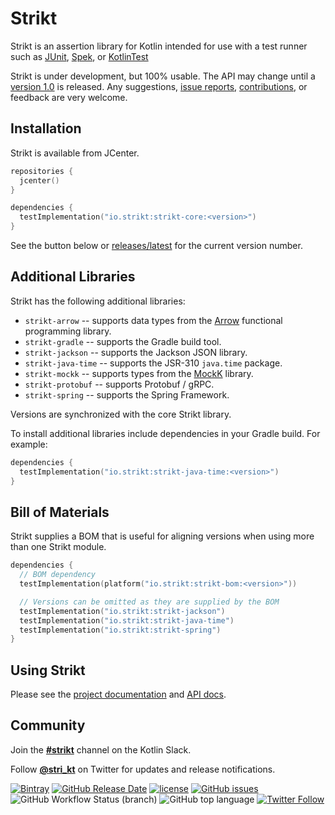 # Strikt

Strikt is an assertion library for Kotlin intended for use with a test runner such as [JUnit](https://junit.org/junit5/), [Spek](http://spekframework.org/), or [KotlinTest](https://github.com/kotlintest/kotlintest)

Strikt is under development, but 100% usable.
The API may change until a [version 1.0](https://github.com/robfletcher/strikt/milestone/1) is released.
Any suggestions, [issue reports](https://github.com/robfletcher/strikt/issues), [contributions](https://github.com/robfletcher/strikt/pulls), or feedback are very welcome.

## Installation

Strikt is available from JCenter.

```kotlin
repositories {
  jcenter()
}

dependencies {
  testImplementation("io.strikt:strikt-core:<version>")
}
```

See the button below or [releases/latest](https://github.com/robfletcher/strikt/releases/latest) for the current version number.

## Additional Libraries

Strikt has the following additional libraries:

* `strikt-arrow` -- supports data types from the [Arrow](https://arrow-kt.io/) functional programming library.
* `strikt-gradle` -- supports the Gradle build tool.
* `strikt-jackson` -- supports the Jackson JSON library.
* `strikt-java-time` -- supports the JSR-310 `java.time` package.
* `strikt-mockk` -- supports types from the [MockK](https://mockk.io/) library.
* `strikt-protobuf` -- supports Protobuf / gRPC.
* `strikt-spring` -- supports the Spring Framework.

Versions are synchronized with the core Strikt library.

To install additional libraries include dependencies in your Gradle build.
For example:

```kotlin
dependencies {
  testImplementation("io.strikt:strikt-java-time:<version>")
}
```

## Bill of Materials

Strikt supplies a BOM that is useful for aligning versions when using more than one Strikt module.

```kotlin
dependencies {
  // BOM dependency
  testImplementation(platform("io.strikt:strikt-bom:<version>"))

  // Versions can be omitted as they are supplied by the BOM
  testImplementation("io.strikt:strikt-jackson")
  testImplementation("io.strikt:strikt-java-time")
  testImplementation("io.strikt:strikt-spring")
}
```

## Using Strikt

Please see the [project documentation](https://strikt.io/) and [API docs](https://strikt.io/api/strikt-core).

## Community

Join the [**#strikt**](https://kotlinlang.slack.com/messages/CAR7KJ96J) channel on the Kotlin Slack.

Follow [**@stri_kt**](https://twitter.com/stri_kt) on Twitter for updates and release notifications.

[![Bintray](https://img.shields.io/badge/dynamic/json.svg?label=latest%20release&url=https%3A%2F%2Fapi.bintray.com%2F%2Fpackages%2Frobfletcher%2Fmaven%2Fstrikt-core%2Fversions%2F_latest&query=name&colorB=0094cd&style=for-the-badge)](https://bintray.com/robfletcher/maven/strikt-core)
[![GitHub Release Date](https://img.shields.io/github/release-date/robfletcher/strikt.svg?style=for-the-badge)](https://github.com/robfletcher/strikt/)
[![license](https://img.shields.io/github/license/robfletcher/strikt.svg?style=for-the-badge&logo=Apache)](https://www.apache.org/licenses/LICENSE-2.0.html)
[![GitHub issues](https://img.shields.io/github/issues/robfletcher/strikt.svg?style=for-the-badge&logo=Github)](https://github.com/robfletcher/strikt/issues)
![GitHub Workflow Status (branch)](https://img.shields.io/github/workflow/status/robfletcher/strikt/CI/master?style=for-the-badge)
![GitHub top language](https://img.shields.io/github/languages/top/robfletcher/strikt.svg?style=for-the-badge&logo=Kotlin&logoColor=white)
[![Twitter Follow](https://img.shields.io/twitter/follow/stri_kt.svg?style=for-the-badge&label=Twitter&logo=Twitter&logoColor=white)](https://twitter.com/stri_kt)
